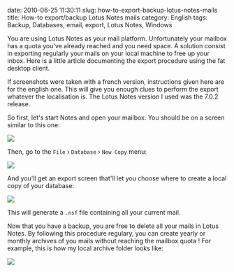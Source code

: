 date: 2010-06-25 11:30:11
slug: how-to-export-backup-lotus-notes-mails
title: How-to export/backup Lotus Notes mails
category: English
tags: Backup, Databases, email, export, Lotus Notes, Windows

You are using Lotus Notes as your mail platform. Unfortunately your mailbox has a quota you've already reached and you need space. A solution consist in exporting regularly your mails on your local machine to free up your inbox. Here is a little article documenting the export procedure using the fat desktop client.

If screenshots were taken with a french version, instructions given here are for the english one. This will give you enough clues to perform the export whatever the localisation is. The Lotus Notes version I used was the 7.0.2 release.

So first, let's start Notes and open your mailbox. You should be on a screen similar to this one:

![](/static/uploads/2010/06/lotus-notes-mail-main-screen.png)

Then, go to the `File` › `Database` › `New Copy` menu:

![](/static/uploads/2010/06/lotus-notes-database-export-menu.png)

And you'll get an export screen that'll let you choose where to create a local copy of your database:

![](/static/uploads/2010/06/export-screen.png)

This will generate a `.nsf` file containing all your current mail.

Now that you have a backup, you are free to delete all your mails in Lotus Notes. By following this procedure regulary, you can create yearly or monthly archives of you mails without reaching the mailbox quota ! For example, this is how my local archive folder looks like:

![](/static/uploads/2010/06/lotus-notes-exported-mail-archives.png)

